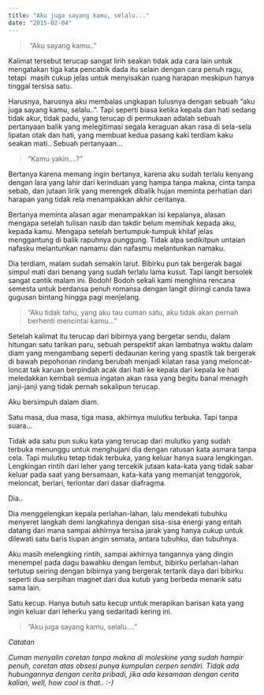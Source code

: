 ```yaml
---
title: "Aku juga sayang kamu, selalu..."
date: "2015-02-04"
---
```


>  “Aku sayang kamu..”

Kalimat tersebut terucap sangat lirih seakan tidak ada cara lain untuk mengatakan tiga kata pencabik dada itu selain dengan cara penuh ragu, tetapi  masih cukup jelas untuk menyisakan ruang harapan meskipun hanya tinggal tersisa satu.

Harusnya, harusnya aku membalas ungkapan tulusnya dengan sebuah “aku juga sayang kamu, selalu..”. Tapi seperti biasa ketika kepala dan hati sedang tidak akur, tidak padu, yang terucap di permukaan adalah sebuah pertanyaan balik yang melegitimasi segala keraguan akan rasa di sela-sela lipatan otak dan hati, yang membuat kedua pasang kaki terdiam kaku seakan mati.. Sebuah pertanyaan…

> “Kamu yakin….?”

Bertanya karena memang ingin bertanya, karena aku sudah terlalu kenyang dengan lara yang lahir dari kerinduan yang hampa tanpa makna, cinta tanpa sebab, dan jutaan lirik yang merengek dibalik hujan meminta perhatian dari harapan yang tidak rela menampakkan akhir ceritanya.

Bertanya meminta alasan agar menampakkan isi kepalanya, alasan mengapa setelah tulisan nasib dan takdir belum memihak kepada aku, kepada kamu. Mengapa setelah bertumpuk-tumpuk khilaf jelas menggantung di balik rapuhnya punggung. Tidak alpa sedikitpun untaian nafasku melantunkan namamu dan nafasmu melantunkan namaku.

Dia terdiam, malam sudah semakin larut. Bibirku pun tak bergerak bagai simpul mati dari benang yang sudah terlalu lama kusut. Tapi langit bersolek sangat cantik malam ini. Bodoh! Bodoh sekali kami menghina rencana semesta untuk berdansa penuh romansa dengan langit diiringi canda tawa gugusan bintang hingga pagi menjelang.

> “Aku tidak tahu, yang aku tau cuman satu, aku tidak akan pernah berhenti mencintai kamu…”

Setelah kalimat itu terucap dari bibirnya yang bergetar sendu, dalam hitungan satu tarikan paru, sebuah perspektif akan lambatnya waktu dalam diam yang mengambang seperti dedaunan kering yang spastik tak bergerak di bawah pepohonan rindang berubah menjadi kilatan rasa yang meloncat-loncat tak karuan berpindah acak dari hati ke kepala dari kepala ke hati meledakkan kembali semua ingatan akan rasa yang begitu banal menagih janji-janji yang tidak pernah sekalipun terucap.

Aku bersimpuh dalam diam.

Satu masa, dua masa, tiga masa, akhirnya mulutku terbuka. Tapi tanpa suara...

Tidak ada satu pun suku kata yang terucap dari mulutku yang sudah terbuka menunggu untuk menghujani dia dengan ratusan kata asmara tanpa cela. Tapi mulutku tetap tidak terbuka, yang keluar hanya suara lengkingan. Lengkingan rintih dari leher yang tercekik jutaan kata-kata yang tidak sabar keluar pada saat yang bersamaan, kata-kata yang memanjat tenggorok, meloncat, berlari, terlontar dari dasar diafragma.

Dia..

Dia menggelengkan kepala perlahan-lahan, lalu mendekati tubuhku menyeret langkah demi langkahnya dengan sisa-sisa energi yang entah datang dari mana sampai akhirnya tersisa jarak yang hanya cukup untuk dilewati satu baris tiupan angin semata, antara tubuhku, dan tubuhnya.

Aku masih melengking rintih, sampai akhirnya tangannya yang dingin menempel pada dagu bawahku dengan lembut, bibirku perlahan-lahan tertutup seiring dengan bibirnya yang bergerak tertarik daya dari bibirku seperti dua serpihan magnet dari dua kutub yang berbeda menarik satu sama lain.

Satu kecup. Hanya butuh satu kecup untuk merapikan barisan kata yang ingin keluar dari leherku yang sedaritadi kering ini.

> “Aku juga sayang kamu, selalu….”

_Catatan_

_Cuman menyalin coretan tanpa makna di moleskine yang sudah hampir penuh, coretan atas obsesi punya kumpulan cerpen sendiri. Tidak ada hubungannya dengan cerita pribadi, jika ada kesamaan dengan cerita kalian, well, how cool is that.. :-)_
